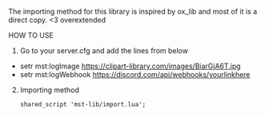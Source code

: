 The importing method for this library is inspired by ox_lib and most of it is a direct copy. <3 overextended

HOW TO USE

1. Go to your server.cfg and add the lines from below
- setr mst:logImage https://clipart-library.com/images/BiarGjA6T.jpg
- setr mst:logWebhook https://discord.com/api/webhooks/yourlinkhere

2. Importing method

       shared_script 'mst-lib/import.lua';